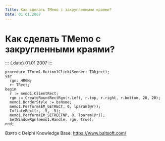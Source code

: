 ```yaml
---
Title: Как сделать TMemo с закругленными краями?
Date: 01.01.2007
---
```



Как сделать TMemo с закругленными краями?
=========================================

::: {.date}
01.01.2007
:::

    procedure TForm1.Button1Click(Sender: TObject);
    var
      rgn: HRGN;
      r: TRect;
    begin
      r := memo1.ClientRect;
      rgn := CreateRoundRectRgn(r.Left, r.top, r.right, r.bottom, 20, 20);
      memo1.BorderStyle := bsNone;
      memo1.Perform(EM_GETRECT, 0, lparam(@r));
      InflateRect(r, -5, -5);
      memo1.Perform(EM_SETRECTNP, 0, lparam(@r));
      SetWindowRgn(memo1.Handle, rgn, true);
    end;

Взято с Delphi Knowledge Base: <https://www.baltsoft.com/>
